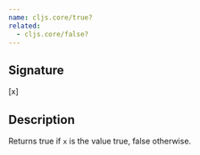 ```yaml
---
name: cljs.core/true?
related:
  - cljs.core/false?
---
```


## Signature
[x]


## Description

Returns true if `x` is the value true, false otherwise.
